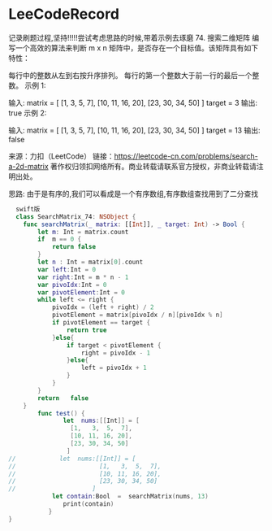 # LeeCodeRecord
记录刷题过程,坚持!!!!!尝试考虑思路的时候,带着示例去琢磨
74. 搜索二维矩阵
编写一个高效的算法来判断 m x n 矩阵中，是否存在一个目标值。该矩阵具有如下特性：

每行中的整数从左到右按升序排列。
每行的第一个整数大于前一行的最后一个整数。
示例 1:

输入:
matrix = [
  [1,   3,  5,  7],
  [10, 11, 16, 20],
  [23, 30, 34, 50]
]
target = 3
输出: true
示例 2:

输入:
matrix = [
  [1,   3,  5,  7],
  [10, 11, 16, 20],
  [23, 30, 34, 50]
]
target = 13
输出: false

来源：力扣（LeetCode）
链接：https://leetcode-cn.com/problems/search-a-2d-matrix
著作权归领扣网络所有。商业转载请联系官方授权，非商业转载请注明出处。

思路: 
   由于是有序的,我们可以看成是一个有序数组,有序数组查找用到了二分查找
   
```swift
  swift版
  class SearchMatrix_74: NSObject {
    func searchMatrix(_ matrix: [[Int]], _ target: Int) -> Bool {
        let m: Int = matrix.count
        if  m == 0 {
            return false
        }
        let n : Int = matrix[0].count
        var left:Int = 0
        var right:Int = m * n - 1
        var pivoIdx:Int = 0
        var pivotElement:Int = 0
        while left <= right {
            pivoIdx = (left + right) / 2
            pivotElement = matrix[pivoIdx / n][pivoIdx % n]
            if pivotElement == target {
                return true
            }else{
                if target < pivotElement {
                    right = pivoIdx - 1
                }else{
                    left = pivoIdx + 1
                }
            }
        }
        return   false
    }
        func test() {
               let  nums:[[Int]] = [
                 [1,   3,  5,  7],
                 [10, 11, 16, 20],
                 [23, 30, 34, 50]
                ]
//            let  nums:[[Int]] = [
//                       [1,   3,  5,  7],
//                       [10, 11, 16, 20],
//                       [23, 30, 34, 50]
//                     ]
            let contain:Bool  =  searchMatrix(nums, 13)
               print(contain)
           }
}

```
